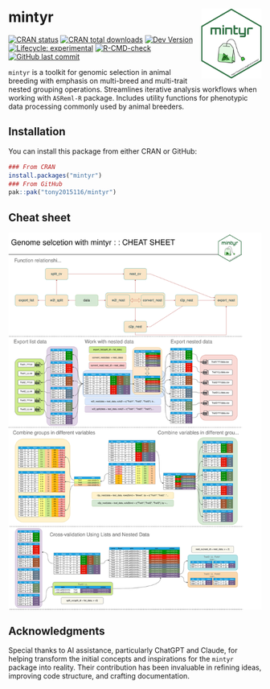 # mintyr <a href='https://tony2015116.github.io/mintyr/'><img src='man/figures/logo.svg'  width="120" align="right" />
<!--apple-touch-icon-120x120.png-->
<!-- <picture><source srcset="reference/figures/apple-touch-icon-120x120.png" media="(prefers-color-scheme: dark)"></picture> -->

<!-- badges: start -->
[![CRAN status](https://www.r-pkg.org/badges/version/mintyr)](https://CRAN.R-project.org/package=mintyr)
[![CRAN total downloads](https://cranlogs.r-pkg.org/badges/grand-total/mintyr)](https://CRAN.R-project.org/package=mintyr)
[![Dev Version](https://img.shields.io/badge/devel%20version-0.1.0.9000-purple.svg)](https://github.com/tony2015116/mintyr)
[![Lifecycle: experimental](https://img.shields.io/badge/lifecycle-experimental-orange.svg)](https://lifecycle.r-lib.org/articles/stages.html#experimental)
[![R-CMD-check](https://github.com/tony2015116/mintyr/actions/workflows/R-CMD-check.yaml/badge.svg)](https://github.com/tony2015116/mintyr/actions/workflows/R-CMD-check.yaml)
[![GitHub last commit](https://img.shields.io/github/last-commit/tony2015116/mintyr)](#)
<!-- badges: end -->

<!--[![CodeFactor](https://www.codefactor.io/repository/github/tony2015116/mintyr/badge/main)](https://www.codefactor.io/repository/github/tony2015116/mintyr/overview/main)
[![GitHub R package version](https://img.shields.io/github/r-package/v/tony2015116/mintyr)](#)-->

`mintyr` is a toolkit for genomic selection in animal breeding with emphasis on multi-breed and multi-trait nested grouping operations. Streamlines iterative analysis workflows when working with `ASReml-R` package. Includes utility functions for phenotypic data processing commonly used by animal breeders.

## Installation
You can install this package from either CRAN or GitHub:
``` r
### From CRAN
install.packages("mintyr")
### From GitHub
pak::pak("tony2015116/mintyr")
```
## Cheat sheet
<a href='https://raw.githubusercontent.com/tony2015116/mintyr/main/man/figures/cheatsheet.svg' target="_blank"><img src='https://raw.githubusercontent.com/tony2015116/mintyr/main/man/figures/cheatsheet.svg' width="800" align="center" /></a>


## Acknowledgments

Special thanks to AI assistance, particularly ChatGPT and Claude, for helping transform the initial concepts and inspirations for the `mintyr` package into reality. Their contribution has been invaluable in refining ideas, improving code structure, and crafting documentation.
